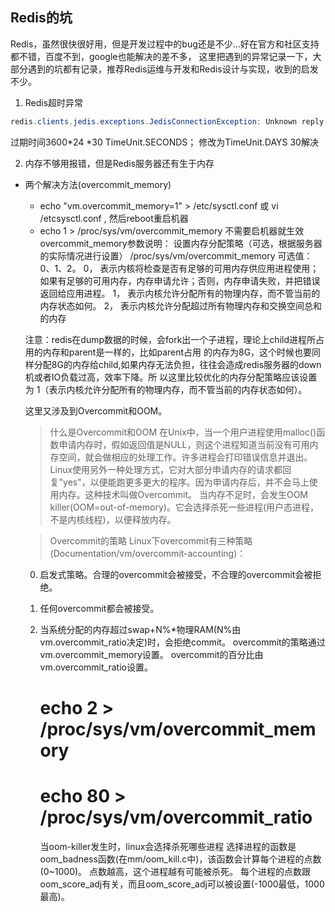 
## Redis的坑
Redis，虽然很快很好用，但是开发过程中的bug还是不少...好在官方和社区支持都不错，百度不到，google也能解决的差不多，
这里把遇到的异常记录一下，大部分遇到的坑都有记录，推荐Redis运维与开发和Redis设计与实现，收到的启发不少。

1. Redis超时异常
```java
redis.clients.jedis.exceptions.JedisConnectionException: Unknown reply: 5
```
过期时间3600*24 *30  TimeUnit.SECONDS；
修改为TimeUnit.DAYS 30解决
[](https://blog.csdn.net/Rylan11/article/details/51911126?utm_source=itdadao&utm_medium=referral)
[](https://www.cnblogs.com/pier2/p/spring-data-redis-bug.html)

2. 内存不够用报错，但是Redis服务器还有生于内存

- 两个解决方法(overcommit_memory)

    - echo "vm.overcommit_memory=1" > /etc/sysctl.conf  或 vi /etcsysctl.conf , 然后reboot重启机器
    - echo 1 > /proc/sys/vm/overcommit_memory  不需要启机器就生效
overcommit_memory参数说明：
设置内存分配策略（可选，根据服务器的实际情况进行设置）
/proc/sys/vm/overcommit_memory
可选值：0、1、2。
0， 表示内核将检查是否有足够的可用内存供应用进程使用；如果有足够的可用内存，内存申请允许；否则，内存申请失败，并把错误返回给应用进程。
1， 表示内核允许分配所有的物理内存，而不管当前的内存状态如何。
2， 表示内核允许分配超过所有物理内存和交换空间总和的内存

    注意：redis在dump数据的时候，会fork出一个子进程，理论上child进程所占用的内存和parent是一样的，比如parent占用 的内存为8G，这个时候也要同样分配8G的内存给child,如果内存无法负担，往往会造成redis服务器的down机或者IO负载过高，效率下降。所 以这里比较优化的内存分配策略应该设置为 1（表示内核允许分配所有的物理内存，而不管当前的内存状态如何）。

    这里又涉及到Overcommit和OOM。

    > 什么是Overcommit和OOM
  在Unix中，当一个用户进程使用malloc()函数申请内存时，假如返回值是NULL，则这个进程知道当前没有可用内存空间，就会做相应的处理工作。许多进程会打印错误信息并退出。
  Linux使用另外一种处理方式，它对大部分申请内存的请求都回复"yes"，以便能跑更多更大的程序。因为申请内存后，并不会马上使用内存。这种技术叫做Overcommit。
  当内存不足时，会发生OOM killer(OOM=out-of-memory)。它会选择杀死一些进程(用户态进程，不是内核线程)，以便释放内存。

  > Overcommit的策略
    Linux下overcommit有三种策略(Documentation/vm/overcommit-accounting)：
    0. 启发式策略。合理的overcommit会被接受，不合理的overcommit会被拒绝。
    1. 任何overcommit都会被接受。
    2. 当系统分配的内存超过swap+N%*物理RAM(N%由vm.overcommit_ratio决定)时，会拒绝commit。
    overcommit的策略通过vm.overcommit_memory设置。
    overcommit的百分比由vm.overcommit_ratio设置。

        # echo 2 > /proc/sys/vm/overcommit_memory

        # echo 80 > /proc/sys/vm/overcommit_ratio

        当oom-killer发生时，linux会选择杀死哪些进程
  选择进程的函数是oom_badness函数(在mm/oom_kill.c中)，该函数会计算每个进程的点数(0~1000)。
  点数越高，这个进程越有可能被杀死。
  每个进程的点数跟oom_score_adj有关，而且oom_score_adj可以被设置(-1000最低，1000最高)。

